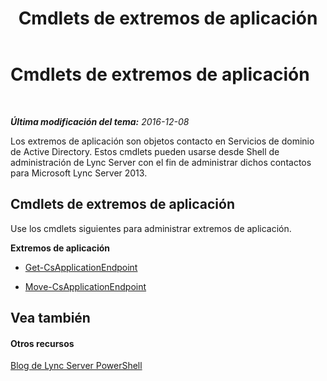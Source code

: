 ﻿---
title: Cmdlets de extremos de aplicación
TOCTitle: Cmdlets de extremos de aplicación
ms:assetid: 940e7d52-1fd0-4f7e-a116-ac5501477fb0
ms:mtpsurl: https://technet.microsoft.com/es-es/library/Gg415665(v=OCS.15)
ms:contentKeyID: 48276052
ms.date: 01/07/2017
mtps_version: v=OCS.15
ms.translationtype: HT
---

# Cmdlets de extremos de aplicación

 

_**Última modificación del tema:** 2016-12-08_

Los extremos de aplicación son objetos contacto en Servicios de dominio de Active Directory. Estos cmdlets pueden usarse desde Shell de administración de Lync Server con el fin de administrar dichos contactos para Microsoft Lync Server 2013.

## Cmdlets de extremos de aplicación

Use los cmdlets siguientes para administrar extremos de aplicación.

**Extremos de aplicación**

  -   
    [Get-CsApplicationEndpoint](get-csapplicationendpoint.md)

  -   
    [Move-CsApplicationEndpoint](move-csapplicationendpoint.md)

## Vea también

#### Otros recursos

[Blog de Lync Server PowerShell](http://go.microsoft.com/fwlink/?linkid=203150%26clcid=0xc0a)


